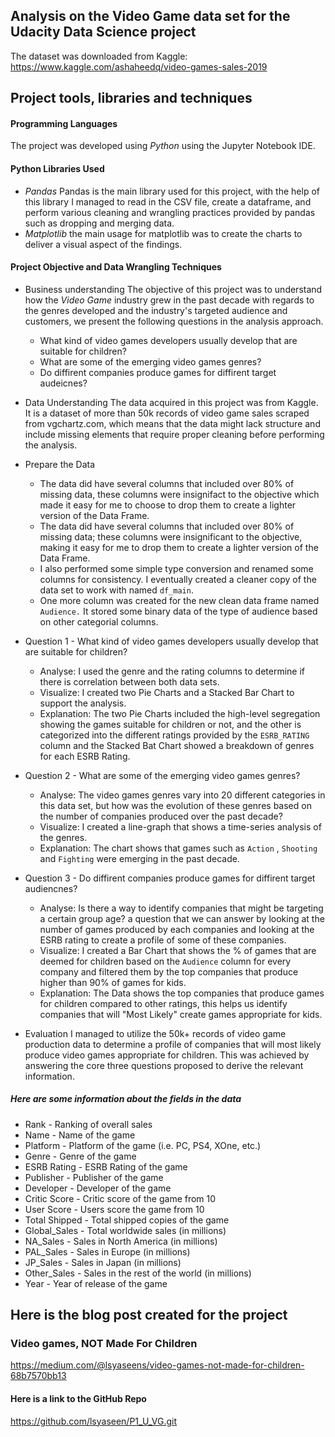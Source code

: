 ## Analysis on the Video Game data set for the Udacity Data Science project

The dataset was downloaded from Kaggle: https://www.kaggle.com/ashaheedq/video-games-sales-2019

## Project tools, libraries and techniques

#### Programming Languages
The project was developed using *Python* using the Jupyter Notebook IDE.

#### Python Libraries Used
* *Pandas* Pandas is the main library used for this project, with the help of this library I managed to read in the CSV file, create a dataframe, and perform various cleaning and wrangling practices provided by pandas such as dropping and merging data.
* *Matplotlib* the main usage for matplotlib was to create the charts to deliver a visual aspect of the findings.

#### Project Objective and Data Wrangling Techniques
* Business understanding
  The objective of this project was to understand how the *Video Game* industry grew in the past decade with regards to the genres developed and the industry's targeted audience and customers, we present the following questions in the analysis approach.
  - What kind of video games developers usually develop that are suitable for children?
  - What are some of the emerging video games genres?
  - Do diffirent companies produce games for diffirent target audeicnes?


* Data Understanding
  The data acquired in this project was from Kaggle. It is a dataset of more than 50k records of video game sales scraped from vgchartz.com, which means that the data might lack structure and include missing elements that require proper cleaning before performing the analysis.
  
* Prepare the Data
  - The data did have several columns that included over 80% of missing data, these columns were insignifact to the objective which made it easy for me to choose to drop them to create a lighter version of the Data Frame.
  - The data did have several columns that included over 80% of missing data; these columns were insignificant to the objective, making it easy for me to drop them to create a lighter version of the Data Frame.
  - I also performed some simple type conversion and renamed some columns for consistency. I eventually created a cleaner copy of the data set to work with named `df_main`.
  - One more column was created for the new clean data frame named `Audience.` It stored some binary data of the type of audience based on other categorial columns.

* Question 1 - What kind of video games developers usually develop that are suitable for children?
  - Analyse: I used the genre and the rating columns to determine if there is correlation between both data sets.
  - Visualize: I created two Pie Charts and a Stacked Bar Chart to support the analysis.
  - Explanation: The two Pie Charts included the high-level segregation showing the games suitable for children or not, and the other is categorized into the different ratings provided by the `ESRB_RATING` column and the Stacked Bat Chart showed a breakdown of genres for each ESRB Rating.

* Question 2 - What are some of the emerging video games genres?
  - Analyse: The video games genres vary into 20 different categories in this data set, but how was the evolution of these genres based on the number of companies produced over the past decade?
  - Visualize: I created a line-graph that shows a time-series analysis of the genres.
  - Explanation: The chart shows that games such as `Action` , `Shooting` and `Fighting` were emerging in the past decade.

* Question 3 - Do diffirent companies produce games for diffirent target audiencnes?
  - Analyse: Is there a way to identify companies that might be targeting a certain group age? a question that we can answer by looking at the number of games produced by each companies and looking at the ESRB rating to create a profile of some of these companies.
  - Visualize: I created a Bar Chart that shows the % of games that are deemed for children based on the `Audience` column for every company and filtered them by the top companies that produce higher than 90% of games for kids.
  - Explanation: The Data shows the top companies that produce games for children compared to other ratings, this helps us identify companies that will "Most Likely" create games appropriate for kids.
 
 * Evaluation
 I managed to utilize the 50k+ records of video game production data to determine a profile of companies that will most likely produce video games appropriate for children. This was achieved by answering the core three questions proposed to derive the relevant information.


##### Here are some information about the fields in the data

- Rank - Ranking of overall sales
- Name - Name of the game
- Platform - Platform of the game (i.e. PC, PS4, XOne, etc.)
- Genre - Genre of the game
- ESRB Rating - ESRB Rating of the game
- Publisher - Publisher of the game
- Developer - Developer of the game
- Critic Score - Critic score of the game from 10
- User Score - Users score the game from 10
- Total Shipped - Total shipped copies of the game
- Global_Sales - Total worldwide sales (in millions)
- NA_Sales - Sales in North America (in millions)
- PAL_Sales - Sales in Europe (in millions)
- JP_Sales - Sales in Japan (in millions)
- Other_Sales - Sales in the rest of the world (in millions)
- Year - Year of release of the game

## Here is the blog post created for the project
### Video games, NOT Made For Children
https://medium.com/@lsyaseens/video-games-not-made-for-children-68b7570bb13

#### Here is a link to the GitHub Repo
https://github.com/lsyaseen/P1_U_VG.git
